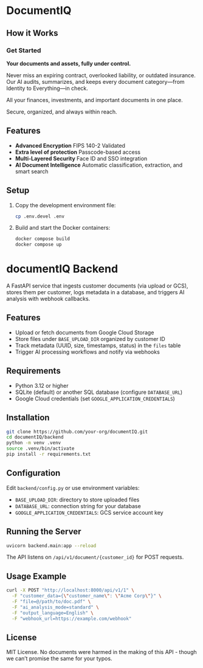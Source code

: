 # DocumentIQ

## How it Works

### Get Started
**Your documents and assets, fully under control.**

Never miss an expiring contract, overlooked liability, or outdated insurance. Our AI audits, summarizes, and keeps every document category—from Identity to Everything—in check.

All your finances, investments, and important documents in one place.

Secure, organized, and always within reach.

## Features

- **Advanced Encryption**
  FIPS 140-2 Validated
- **Extra level of protection**
  Passcode-based access
- **Multi-Layered Security**
  Face ID and SSO integration
- **AI Document Intelligence**
  Automatic classification, extraction, and smart search

## Setup

1. Copy the development environment file:
   ```bash
   cp .env.devel .env
   ```
2. Build and start the Docker containers:
   ```bash
   docker compose build
   docker compose up
   ```

# documentIQ Backend

A FastAPI service that ingests customer documents (via upload or GCS), stores them per customer, logs metadata in a database, and triggers AI analysis with webhook callbacks.

## Features

* Upload or fetch documents from Google Cloud Storage
* Store files under `BASE_UPLOAD_DIR` organized by customer ID
* Track metadata (UUID, size, timestamps, status) in the `files` table
* Trigger AI processing workflows and notify via webhooks

## Requirements

* Python 3.12 or higher
* SQLite (default) or another SQL database (configure `DATABASE_URL`)
* Google Cloud credentials (set `GOOGLE_APPLICATION_CREDENTIALS`)

## Installation

```bash
git clone https://github.com/your-org/documentIQ.git
cd documentIQ/backend
python -m venv .venv
source .venv/bin/activate
pip install -r requirements.txt
```

## Configuration

Edit `backend/config.py` or use environment variables:

* `BASE_UPLOAD_DIR`: directory to store uploaded files
* `DATABASE_URL`: connection string for your database
* `GOOGLE_APPLICATION_CREDENTIALS`: GCS service account key

## Running the Server

```bash
uvicorn backend.main:app --reload
```

The API listens on `/api/v1/document/{customer_id}` for POST requests.

## Usage Example

```bash
curl -X POST "http://localhost:8000/api/v1/1" \
  -F "customer_data={\"customer_name\": \"Acme Corp\"}" \
  -F "file=@/path/to/doc.pdf" \
  -F "ai_analysis_mode=standard" \
  -F "output_language=English" \
  -F "webhook_url=https://example.com/webhook"
```

## License

MIT License. No documents were harmed in the making of this API - though we can’t promise the same for your typos.
